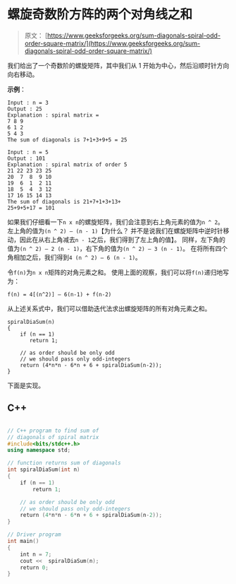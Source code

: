 # 螺旋奇数阶方阵的两个对角线之和

> 原文： [https://www.geeksforgeeks.org/sum-diagonals-spiral-odd-order-square-matrix/](https://www.geeksforgeeks.org/sum-diagonals-spiral-odd-order-square-matrix/)

我们给出了一个奇数阶的螺旋矩阵，其中我们从 1 开始为中心，然后沿顺时针方向向右移动。

**示例**：

```
Input : n = 3 
Output : 25
Explanation : spiral matrix = 
7 8 9
6 1 2
5 4 3
The sum of diagonals is 7+1+3+9+5 = 25

Input : n = 5
Output : 101
Explanation : spiral matrix of order 5
21 22 23 23 25
20  7  8  9 10
19  6  1  2 11
18  5  4  3 12
17 16 15 14 13
The sum of diagonals is 21+7+1+3+13+
25+9+5+17 = 101

```



如果我们仔细看一下`n x n`的螺旋矩阵，我们会注意到右上角元素的值为`n ^ 2`。 左上角的值为`(n ^ 2) – (n - 1)`【为什么？ 并不是说我们在螺旋矩阵中逆时针移动，因此在从右上角减去`n - 1`之后，我们得到了左上角的值】。 同样，左下角的值为`(n ^ 2) – 2 (n - 1)`，右下角的值为`(n ^ 2) – 3 (n - 1)`。 在将所有四个角相加之后，我们得到`4 (n ^ 2) – 6 (n - 1)`。

令`f(n)`为`n x n`矩阵的对角元素之和。 使用上面的观察，我们可以将`f(n)`递归地写为：

```
f(n) = 4[(n^2)] – 6(n-1) + f(n-2)  
```

从上述关系式中，我们可以借助迭代法求出螺旋矩阵的所有对角元素之和。

```
spiralDiaSum(n)
{
    if (n == 1)
       return 1;

    // as order should be only odd
    // we should pass only odd-integers
    return (4*n*n - 6*n + 6 + spiralDiaSum(n-2));
}

```

下面是实现。

## C++ 

```cpp

// C++ program to find sum of 
// diagonals of spiral matrix 
#include<bits/stdc++.h> 
using namespace std; 

// function returns sum of diagonals 
int spiralDiaSum(int n) 
{ 
    if (n == 1) 
        return 1; 

    // as order should be only odd 
    // we should pass only odd-integers 
    return (4*n*n - 6*n + 6 + spiralDiaSum(n-2)); 
} 

// Driver program 
int main() 
{ 
    int n = 7; 
    cout <<  spiralDiaSum(n); 
    return 0; 
} 

```